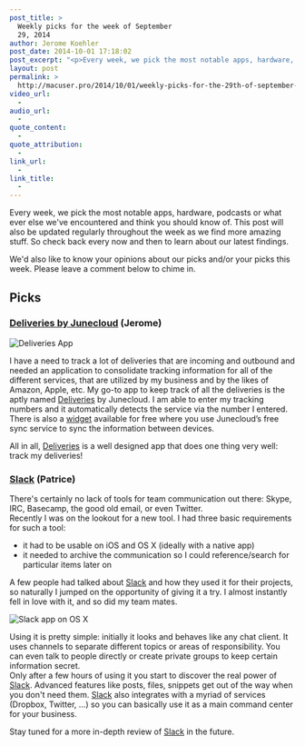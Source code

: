 ```yaml
---
post_title: >
  Weekly picks for the week of September
  29, 2014
author: Jerome Koehler
post_date: 2014-10-01 17:18:02
post_excerpt: "<p>Every week, we pick the most notable apps, hardware, podcasts or what ever else we've encountered and think you should know of. This post will also be updated regularly throughout the week as we find more amazing stuff. So check back every now and then to learn about our latest findings.</p><p>We'd also like to know your opinions about our picks and/or your picks this week. Please leave a comment below to chime in.</p><p>Our picks this week:</p><ul><li>Deliveries App</li><li>Slack</li></ul>"
layout: post
permalink: >
  http://macuser.pro/2014/10/01/weekly-picks-for-the-29th-of-september-2014/
video_url:
  - 
audio_url:
  - 
quote_content:
  - 
quote_attribution:
  - 
link_url:
  - 
link_title:
  - 
---
```




Every week, we pick the most notable apps, hardware, podcasts or what ever else we've encountered and think you should know of. This post will also be updated regularly throughout the week as we find more amazing stuff. So check back every now and then to learn about our latest findings.

We'd also like to know your opinions about our picks and/or your picks this week. Please leave a comment below to chime in.

## Picks
### [Deliveries by Junecloud](https://itunes.apple.com/us/app/delivery-status-touch-package/id290986013?mt=8&amp;uo=4&amp;at=1l3v3UY) (Jerome)

![Deliveries App][deliveries]

I have a need to track a lot of deliveries that are incoming and outbound and needed an application to consolidate tracking information for all of the different services, that are utilized by my business and by the likes of Amazon, Apple, etc.  My go-to app to keep track of all the deliveries is the aptly named [Deliveries](https://itunes.apple.com/us/app/delivery-status-touch-package/id290986013?mt=8&amp;uo=4&amp;at=1l3v3UY) by Junecloud.  I am able to enter my tracking numbers and it automatically detects the service via the number I entered.  There is also a [widget](http://junecloud.com/software/mac/delivery-status.html) available for free where you use Junecloud’s free sync service to sync the information between devices.  

All in all, [Deliveries](https://itunes.apple.com/us/app/delivery-status-touch-package/id290986013?mt=8&amp;uo=4&amp;at=1l3v3UY) is a well designed app that does one thing very well:  track my deliveries!


### [Slack](https://slack.com/r/02m97853-02mmb41t) (Patrice)

There's certainly no lack of tools for team communication out there: Skype, IRC, Basecamp, the good old email, or even Twitter.   
Recently I was on the lookout for a new tool. I had three basic requirements for such a tool:

- it had to be usable on iOS and OS X (ideally with a native app)
- it needed to archive the communication so I could reference/search for particular items later on



A few people had talked about [Slack](https://slack.com/r/02m97853-02mmb41t) and how they used it for their projects, so naturally I jumped on the opportunity of giving it a try. I almost instantly fell in love with it, and so did my team mates.

![Slack app on OS X][slack]

Using it is pretty simple: initially it looks and behaves like any chat client. It uses channels to separate different topics or areas of responsibility. You can even talk to people directly or create private groups to keep certain information secret.  
Only after a few hours of using it you start to discover the real power of [Slack](https://slack.com/r/02m97853-02mmb41t). Advanced features like posts, files, snippets get out of the way when you don't need them. [Slack](https://slack.com/r/02m97853-02mmb41t) also integrates with a myriad of services (Dropbox, Twitter, ...) so you can basically use it as a main command center for your business. 

Stay tuned for a more in-depth review of [Slack](https://slack.com/r/02m97853-02mmb41t) in the future.

[slack]: /wp-content/uploads/2014/10/slack_example.png
[deliveries]: /wp-content/uploads/2014/10/deliveries_ipad.jpeg